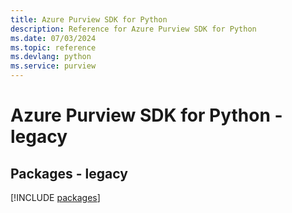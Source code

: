 ```yaml
---
title: Azure Purview SDK for Python
description: Reference for Azure Purview SDK for Python
ms.date: 07/03/2024
ms.topic: reference
ms.devlang: python
ms.service: purview
---
```

# Azure Purview SDK for Python - legacy
## Packages - legacy
[!INCLUDE [packages](purview-index.md)]